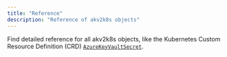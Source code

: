 ```yaml
---
title: "Reference"
description: "Reference of akv2k8s objects"
---
```


Find detailed reference for all akv2k8s objects, like the Kubernetes Custom Resource Definition (CRD) [`AzureKeyVaultSecret`](azure-key-vault-secret).
